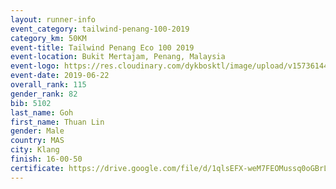 ```yaml
--- 
layout: runner-info 
event_category: tailwind-penang-100-2019 
category_km: 50KM 
event-title: Tailwind Penang Eco 100 2019 
event-location: Bukit Mertajam, Penang, Malaysia 
event-logo: https://res.cloudinary.com/dykbosktl/image/upload/v1573614442/Logo/Logo_gqlzi3.jpg 
event-date: 2019-06-22 
overall_rank: 115
gender_rank: 82
bib: 5102
last_name: Goh
first_name: Thuan Lin
gender: Male
country: MAS
city: Klang
finish: 16-00-50
certificate: https://drive.google.com/file/d/1qlsEFX-weM7FEOMussq0oGBrLJ3fHo29/view?usp=sharing
--- 
```

